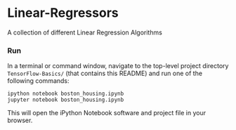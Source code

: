 # Linear-Regressors
A collection of different Linear Regression Algorithms

### Run

In a terminal or command window, navigate to the top-level project directory `TensorFlow-Basics/` (that contains this README) and run one of the following commands:

```ipython notebook boston_housing.ipynb```  
```jupyter notebook boston_housing.ipynb```

This will open the iPython Notebook software and project file in your browser.
